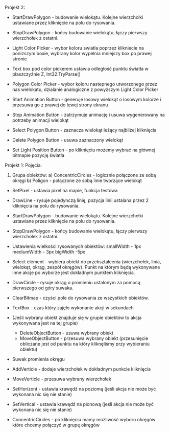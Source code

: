 ﻿Projekt 2:

* StartDrawPolygon - budowanie wielokątu. Kolejne wierzchołki ustawiane przez kliknięcie na polu do rysowania.

* StopDrawPolygon - końcy budowanie wielokątu, łączy pierwszy wierzchołek z ostatni.

* Light Color Picker - wybor koloru swiatla poprzez klikniecie na ponizszym boxie, wybrany kolor wypelnia mniejszy box po prawej stronie

* Text box pod color pickerem ustawia odległość punktu światła w płaszczyźnie Z, Int32.TryParse()

* Polygon Color Picker - wybor koloru nastepnego utworzonego przez nas wielokatu, dzialanie analogiczne z powyższym Light Color Picker

* Start Animation Button - generuje losowy wielokąt o losowym kolorze i przesuwa go z prawej do lewej strony ekranu

* Stop Animation Button - zatrzymuje animację i usuwa wygenerowany na potrzeby animacji wielokąt

* Select Polygon Button - zaznacza wielokąt leżący najbliżej kliknięcia

* Delete Polygon Button - usuwa zaznaczony wielokąt

* Set Light Position Button - po kliknięciu możemy wybrać na głównej bitmapie pozycję światła

Projekt 1: Pojęcia:

1. Grupa obiektów: 
	a) ConcentricCircles - logicznie połączone ze sobą okręgi
	b) Poligon - połączone ze sobą linie tworzące wielokąt


* SetPixel - ustawia pixel na mapie, funkcja testowa

* DrawLine - rysuje pojedynczą linię, pozycja linii ustalana przez 2 kliknięcia na polu do rysowania.

* StartDrawPolygon - budowanie wielokątu. Kolejne wierzchołki ustawiane przez kliknięcie na polu do rysowania.

* StopDrawPolygon - końcy budowanie wielokątu, łączy pierwszy wierzchołek z ostatni.

* Ustawienia wielkości rysowanych obiektów:
	smallWidth - 1px
	mediumWidth - 3px
	bigWidth -5px

* Select element - wybiera obiekt do przekształcenia (wierzchołek, linia, wielokąt, okrąg, zespół okręgów). Punkt na którym będą wykonywane inne akcje po wyborze jest dokładnym punktem kliknięcia.

* DrawCircle - rysuje okrąg o promieniu ustalonym za pomocą pierwszego od góry suwaka.

* ClearBitmap - czyści pole do rysowania ze wszystkich obiektów.

* TextBox - czas który zajęło wykonanie akcji w sekundach

* (Jeśli wybrany obiekt znajduje się w grupie obiektów to akcja wykonywana jest na tej grupie)
  * DeleteObjectButton - usuwa wybrany obiekt
  * MoveObjectButton - przesuwa wybrany obiekt (przesunięcie obliczane jest od punktu na który kliknęliśmy przy wybieraniu obiektu)

* Suwak promienia okręgu

* AddVerticle - dodaje wierzchołek w dokładnym punkcie kliknięcia

* MoveVerticle - przesuwa wybrany wierzchołek

* SetHorizont - ustawia krawędź na poziomą (jeśli akcja nie może być wykonana nic się nie stanie)

* SetVertical - ustawia krawędź na pionową (jeśli akcja nie może być wykonana nic się nie stanie)

* ConcentricCircles - po kliknięciu mamy możliwość wyboru okręgów które chcemy połączyć w grupę okręgów
